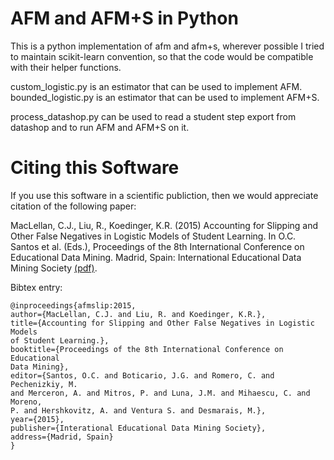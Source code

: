 AFM and AFM+S in Python
=======================

This is a python implementation of afm and afm+s, wherever possible I tried to
maintain scikit-learn convention, so that the code would be compatible with
their helper functions.

custom\_logistic.py is an estimator that can be used to implement AFM.
bounded\_logistic.py is an estimator that can be used to implement AFM+S.

process\_datashop.py can be used to read a student step export from datashop
and to run AFM and AFM+S on it. 

Citing this Software 
====================

If you use this software in a scientific publiction, then we would appreciate
citation of the following paper:

MacLellan, C.J., Liu, R., Koedinger, K.R. (2015) Accounting for Slipping and
Other False Negatives in Logistic Models of Student Learning. In O.C. Santos et
al. (Eds.), Proceedings of the 8th International Conference on Educational Data
Mining. Madrid, Spain: International Educational Data Mining Society [(pdf)](http://christopia.net/media/publications/maclellan2-2015.pdf).

Bibtex entry:

    @inproceedings{afmslip:2015,
    author={MacLellan, C.J. and Liu, R. and Koedinger, K.R.},
    title={Accounting for Slipping and Other False Negatives in Logistic Models
    of Student Learning.},
    booktitle={Proceedings of the 8th International Conference on Educational
    Data Mining},
    editor={Santos, O.C. and Boticario, J.G. and Romero, C. and Pechenizkiy, M.
    and Merceron, A. and Mitros, P. and Luna, J.M. and Mihaescu, C. and Moreno,
    P. and Hershkovitz, A. and Ventura S. and Desmarais, M.},
    year={2015},
    publisher={Interational Educational Data Mining Society},
    address={Madrid, Spain}
    }

